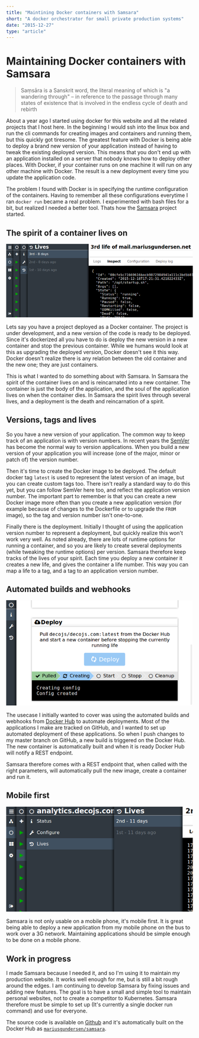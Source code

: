 ```yaml
---
title: "Maintining Docker containers with Samsara"
short: "A docker orchestrator for small private production systems"
date: "2015-12-27"
type: "article"
---
```


# Maintaining Docker containers with Samsara

> Saṃsāra is a Sanskrit word, the literal meaning of which is "a wandering through" – in reference to the passage through many states of existence that is involved in the endless cycle of death and rebirth

About a year ago I started using docker for this website and all the related projects that I host here. In the beginning I would ssh into the linux box and run the cli commands for creating images and containers and running them, but this quickly got tiresome. The greatest feature with Docker is being able to deploy a brand new version of your application instead of having to tweak the existing deployed version. This means that you don't end up with an application installed on a server that nobody knows how to deploy other places. With Docker, if your container runs on one machine it will run on any other machine with Docker. The result is a new deployment every time you update the application code.

The problem I found with Docker is in specifying the runtime configuration of the containers. Having to remember all these configurations everytime I ran `docker run` became a real problem. I experimented with bash files for a bit, but realized I needed a better tool. Thats how the [Samsara](https://github.com/mariusGundersen/samsara) project started.

## The spirit of a container lives on

![The thee lives of mail.mariusgundersen.net](lives.png)

Lets say you have a project deployed as a Docker container. The project is under development, and a new version of the code is ready to be deployed. Since it's dockerized all you have to do is deploy the new version in a new container and stop the previous container. While we humans would look at this as upgrading the deployed version, Docker doesn't see it this way. Docker doesn't realize there is any relation between the old container and the new one; they are just containers.

This is what I wanted to do something about with Samsara. In Samsara the spirit of the container lives on and is reincarnated into a new container. The container is just the body of the application, and the soul of the application lives on when the container dies. In Samsara the spirit lives through several lives, and a deployment is the death and reincarnation of a spirit.

## Versions, tags and lives

So you have a new version of your application. The common way to keep track of an application is with version numbers. In recent years the [SemVer](http://semver.org/) has become the normal way to version applications. When you build a new version of your application you will increase (one of the major, minor or patch of) the version number.

Then it's time to create the Docker image to be deployed. The default docker tag `latest` is used to represent the latest version of an image, but you can create custom tags too. There isn't really a standard way to do this yet, but you can follow SemVer here too, and reflect the application version number. The important part to remember is that you can create a new Docker image more often than you create a new application version (for example because of changes to the Dockerfile or to upgrade the `FROM` image), so the tag and version number isn't one-to-one.

Finally there is the deployment. Initially I thought of using the application version number to represent a deployment, but quickly realize this won't work very well. As noted already, there are lots of runtime options for running a container, and so you are likely to create several deployments (while tweaking the runtime options) per version. Samsara therefore keep tracks of the lives of your spirit. Each time you deploy a new container it creates a new life, and gives the container a life number. This way you can map a life to a tag, and a tag to an application version number.

## Automated builds and webhooks

![Deploying a new version of the application](deploy.png)

The usecase I initially wanted to cover was using the automated builds and webhooks from [Docker Hub](https://hub.docker.com/) to automate deployments. Most of the applications I make are tracked on GitHub, and I wanted to set up automated deployment of these applications. So when I push changes to my master branch on GitHub, a new build is triggered on the Docker Hub. The new container is automatically built and when it is ready Docker Hub will notify a REST endpoint.

Samsara therefore comes with a REST endpoint that, when called with the right parameters, will automatically pull the new image, create a container and run it.

## Mobile first

![The cascading hamburger menu on a mobile phone](mobile.png)

Samsara is not only usable on a mobile phone, it's mobile first. It is great being able to deploy a new application from my mobile phone on the bus to work over a 3G network. Maintaining applications should be simple enough to be done on a mobile phone.

## Work in progress

I made Samsara because I needed it, and so I'm using it to maintain my production website. It works well enough for me, but is still a bit rough around the edges. I am continuing to develop Samsara by fixing issues and adding new features. The goal is to have a small and simple tool to maintain personal websites, not to create a competitor to Kubernetes. Samsara therefore must be simple to set up (It's currently a single docker run command) and use for everyone.

The source code is available on [Github](https://github.com/mariusGundersen/Samsara) and it's automatically built on the Docker Hub as [`mariusgundersen/samsara`](https://hub.docker.com/r/mariusgundersen/samsara/).
